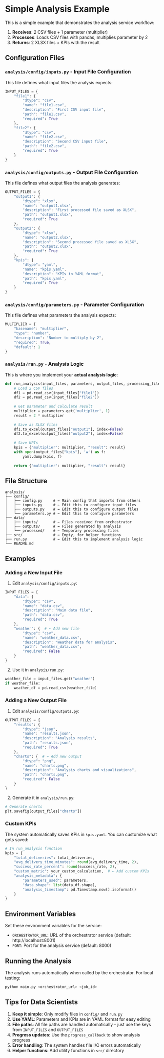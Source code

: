 # Simple Analysis Example

This is a simple example that demonstrates the analysis service workflow:

1. **Receives**: 2 CSV files + 1 parameter (multiplier)
2. **Processes**: Loads CSV files with pandas, multiplies parameter by 2
3. **Returns**: 2 XLSX files + KPIs with the result

## Configuration Files

### `analysis/config/inputs.py` - Input File Configuration

This file defines what input files the analysis expects:

```python
INPUT_FILES = {
    "file1": {
        "dtype": "csv",
        "name": "file1.csv",
        "description": "First CSV input file",
        "path": "file1.csv",
        "required": True
    },
    "file2": {
        "dtype": "csv",
        "name": "file2.csv", 
        "description": "Second CSV input file",
        "path": "file2.csv",
        "required": True
    }
}
```

### `analysis/config/outputs.py` - Output File Configuration

This file defines what output files the analysis generates:

```python
OUTPUT_FILES = {
    "output1": {
        "dtype": "xlsx",
        "name": "output1.xlsx",
        "description": "First processed file saved as XLSX",
        "path": "output1.xlsx",
        "required": True
    },
    "output2": {
        "dtype": "xlsx",
        "name": "output2.xlsx", 
        "description": "Second processed file saved as XLSX",
        "path": "output2.xlsx",
        "required": True
    },
    "kpis": {
        "dtype": "yaml",
        "name": "kpis.yaml",
        "description": "KPIs in YAML format",
        "path": "kpis.yaml",
        "required": True
    }
}
```

### `analysis/config/parameters.py` - Parameter Configuration

This file defines what parameters the analysis expects:

```python
MULTIPLIER = {
    "basename": "multiplier",
    "type": "number",
    "description": "Number to multiply by 2",
    "required": True,
    "default": 1
}
```

### `analysis/run.py` - Analysis Logic

This is where you implement your **actual analysis logic**:

```python
def run_analysis(input_files, parameters, output_files, processing_files, progress_callback):
    # Load 2 CSV files
    df1 = pd.read_csv(input_files["file1"])
    df2 = pd.read_csv(input_files["file2"])
    
    # Get parameter and calculate result
    multiplier = parameters.get('multiplier', 1)
    result = 2 * multiplier
    
    # Save as XLSX files
    df1.to_excel(output_files["output1"], index=False)
    df2.to_excel(output_files["output2"], index=False)
    
    # Save KPIs
    kpis = {"multiplier": multiplier, "result": result}
    with open(output_files["kpis"], 'w') as f:
        yaml.dump(kpis, f)
    
    return {"multiplier": multiplier, "result": result}
```

## File Structure

```
analysis/
├── config/
│   ├── config.py     # ← Main config that imports from others
│   ├── inputs.py     # ← Edit this to configure input files
│   ├── outputs.py    # ← Edit this to configure output files
│   └── parameters.py # ← Edit this to configure parameters
├── data/
│   ├── inputs/       # ← Files received from orchestrator
│   ├── outputs/      # ← Files generated by analysis
│   └── processed/    # ← Temporary processing files
├── src/              # ← Empty, for helper functions
├── run.py            # ← Edit this to implement analysis logic
└── README.md
```

## Examples

### Adding a New Input File

1. Edit `analysis/config/inputs.py`:
```python
INPUT_FILES = {
    "data": {
        "dtype": "csv",
        "name": "data.csv",
        "description": "Main data file",
        "path": "data.csv",
        "required": True
    },
    "weather": {  # ← Add new file
        "dtype": "csv",
        "name": "weather_data.csv",
        "description": "Weather data for analysis",
        "path": "weather_data.csv",
        "required": False
    }
}
```

2. Use it in `analysis/run.py`:
```python
weather_file = input_files.get("weather")
if weather_file:
    weather_df = pd.read_csv(weather_file)
```

### Adding a New Output File

1. Edit `analysis/config/outputs.py`:
```python
OUTPUT_FILES = {
    "results": {
        "dtype": "json",
        "name": "results.json",
        "description": "Analysis results",
        "path": "results.json",
        "required": True
    },
    "charts": {  # ← Add new output
        "dtype": "png",
        "name": "charts.png",
        "description": "Analysis charts and visualizations",
        "path": "charts.png",
        "required": False
    }
}
```

2. Generate it in `analysis/run.py`:
```python
# Generate charts
plt.savefig(output_files["charts"])
```

### Custom KPIs

The system automatically saves KPIs in `kpis.yaml`. You can customize what gets saved:

```python
# In run_analysis function
kpis = {
    "total_deliveries": total_deliveries,
    "avg_delivery_time_minutes": round(avg_delivery_time, 2),
    "success_rate_percent": round(success_rate, 2),
    "custom_metric": your_custom_calculation,  # ← Add custom KPIs
    "analysis_metadata": {
        "parameters_used": parameters,
        "data_shape": list(data_df.shape),
        "analysis_timestamp": pd.Timestamp.now().isoformat()
    }
}
```

## Environment Variables

Set these environment variables for the service:

- `ORCHESTRATOR_URL`: URL of the orchestrator service (default: http://localhost:8001)
- `PORT`: Port for the analysis service (default: 8000)

## Running the Analysis

The analysis runs automatically when called by the orchestrator. For local testing:

```bash
python main.py <orchestrator_url> <job_id>
```

## Tips for Data Scientists

1. **Keep it simple**: Only modify files in `config/` and `run.py`
2. **Use YAML**: Parameters and KPIs are in YAML format for easy editing
3. **File paths**: All file paths are handled automatically - just use the keys from `INPUT_FILES` and `OUTPUT_FILES`
4. **Progress updates**: Use the `progress_callback` to show analysis progress
5. **Error handling**: The system handles file I/O errors automatically
6. **Helper functions**: Add utility functions in `src/` directory
